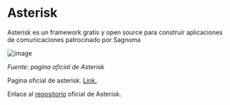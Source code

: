 # Asterisk

Asterisk es un framework gratis y open source para construir aplicaciones de comunicaciones patrocinado por Sagnoma

![image](https://github.com/edelsur/asterisk/assets/141576889/fb56f97e-1679-43ad-b5e9-be1ba7b3e55c)

*Fuente: pagina oficial de Asterisk*

Pagina oficial de asterisk. [Link.](https://www.asterisk.org/)

Enlace al [repositorio](https://github.com/asterisk/asterisk) oficial de Asterisk.


